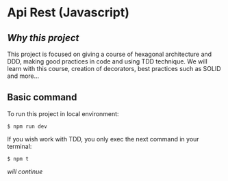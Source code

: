 # Api Rest (Javascript)

## _Why this project_

This project is focused on giving a course of hexagonal architecture and DDD, making good practices in code and using TDD technique. We will learn with this course, creation of decorators, best practices such as SOLID and more...

## Basic command

To run this project in local environment:

```shell
$ npm run dev
```

If you wish work with TDD, you only exec the next command in your terminal:

```shell
$ npm t
```

_will continue_
